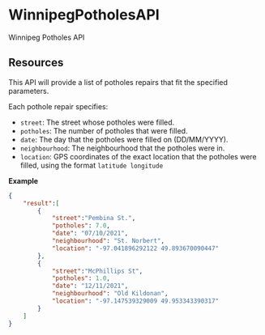 # WinnipegPotholesAPI
Winnipeg Potholes API


## Resources
This API will provide a list of potholes repairs that fit the specified parameters.

Each pothole repair specifies:
  - `street`: The street whose potholes were filled.
  - `potholes`: The number of potholes that were filled.
  - `date`: The day that the potholes were filled on (DD/MM/YYYY).
  - `neighbourhood`: The neighbourhood that the potholes were in.
  - `location`: GPS coordinates of the exact location that the potholes were filled, using the format `latitude longitude`

**Example**
```json
{
	"result":[
		{
			"street":"Pembina St.",
			"potholes": 7.0,
			"date": "07/10/2021",
			"neighbourhood": "St. Norbert",
			"location": "-97.041896292122 49.893670090447"
		},
		{
			"street":"McPhillips St",
			"potholes": 1.0,
			"date": "12/11/2021",
			"neighbourhood": "Old Kildonan",
			"location": "-97.147539329009 49.953343390317"
		}
	]
}
```